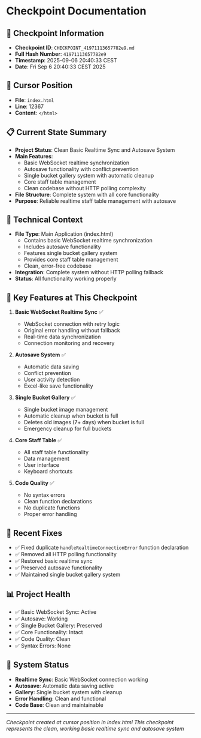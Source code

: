 # Checkpoint Documentation

## 📍 **Checkpoint Information**
- **Checkpoint ID**: `CHECKPOINT_41971113657782e9.md`
- **Full Hash Number**: `41971113657782e9`
- **Timestamp**: 2025-09-06 20:40:33 CEST
- **Date**: Fri Sep 6 20:40:33 CEST 2025

## 🎯 **Cursor Position**
- **File**: `index.html`
- **Line**: 12367
- **Content**: `</html>`

## 📋 **Current State Summary**
- **Project Status**: Clean Basic Realtime Sync and Autosave System
- **Main Features**: 
  - Basic WebSocket realtime synchronization
  - Autosave functionality with conflict prevention
  - Single bucket gallery system with automatic cleanup
  - Core staff table management
  - Clean codebase without HTTP polling complexity
- **File Structure**: Complete system with all core functionality
- **Purpose**: Reliable realtime staff table management with autosave

## 🔧 **Technical Context**
- **File Type**: Main Application (index.html)
  - Contains basic WebSocket realtime synchronization
  - Includes autosave functionality
  - Features single bucket gallery system
  - Provides core staff table management
  - Clean, error-free codebase
- **Integration**: Complete system without HTTP polling fallback
- **Status**: All functionality working properly

## 📝 **Key Features at This Checkpoint**
1. **Basic WebSocket Realtime Sync** ✅
   - WebSocket connection with retry logic
   - Original error handling without fallback
   - Real-time data synchronization
   - Connection monitoring and recovery

2. **Autosave System** ✅
   - Automatic data saving
   - Conflict prevention
   - User activity detection
   - Excel-like save functionality

3. **Single Bucket Gallery** ✅
   - Single bucket image management
   - Automatic cleanup when bucket is full
   - Deletes old images (7+ days) when bucket is full
   - Emergency cleanup for full buckets

4. **Core Staff Table** ✅
   - All staff table functionality
   - Data management
   - User interface
   - Keyboard shortcuts

5. **Code Quality** ✅
   - No syntax errors
   - Clean function declarations
   - No duplicate functions
   - Proper error handling

## 🚀 **Recent Fixes**
- ✅ Fixed duplicate `handleRealtimeConnectionError` function declaration
- ✅ Removed all HTTP polling functionality
- ✅ Restored basic realtime sync
- ✅ Preserved autosave functionality
- ✅ Maintained single bucket gallery system

## 📊 **Project Health**
- ✅ Basic WebSocket Sync: Active
- ✅ Autosave: Working
- ✅ Single Bucket Gallery: Preserved
- ✅ Core Functionality: Intact
- ✅ Code Quality: Clean
- ✅ Syntax Errors: None

## 🔄 **System Status**
- **Realtime Sync**: Basic WebSocket connection working
- **Autosave**: Automatic data saving active
- **Gallery**: Single bucket system with cleanup
- **Error Handling**: Clean and functional
- **Code Base**: Clean and maintainable

---
*Checkpoint created at cursor position in index.html*
*This checkpoint represents the clean, working basic realtime sync and autosave system*
